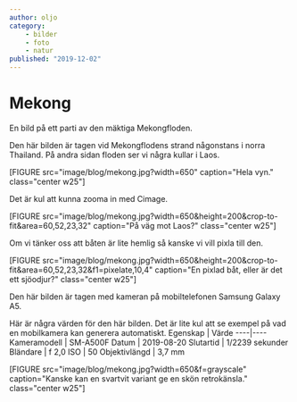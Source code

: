 ```yaml
---
author: oljo
category:
    - bilder
    - foto
    - natur
published: "2019-12-02"
---
```

Mekong
==================================

En bild på ett parti av den mäktiga Mekongfloden.

<!--more-->

Den här bilden är tagen vid Mekongflodens strand någonstans i norra Thailand. På andra sidan floden ser vi några kullar i Laos.

[FIGURE src="image/blog/mekong.jpg?width=650" caption="Hela vyn." class="center w25"]

Det är kul att kunna zooma in med Cimage.

[FIGURE src="image/blog/mekong.jpg?width=650&height=200&crop-to-fit&area=60,52,23,32" caption="På väg mot Laos?" class="center w25"]

Om vi tänker oss att båten är lite hemlig så kanske vi vill pixla till den.

[FIGURE src="image/blog/mekong.jpg?width=650&height=200&crop-to-fit&area=60,52,23,32&f1=pixelate,10,4" caption="En pixlad båt, eller är det ett sjöodjur?" class="center w25"]


Den här bilden är tagen med kameran på mobiltelefonen Samsung Galaxy A5.

Här är några värden för den här bilden. Det är lite kul att se exempel på vad en mobilkamera kan generera automatiskt.
Egenskap | Värde
----|----
Kameramodell | SM-A500F
Datum | 2019-08-20
Slutartid | 1/2239 sekunder
Bländare | f 2,0
ISO | 50
Objektivlängd | 3,7 mm

[FIGURE src="image/blog/mekong.jpg?width=650&f=grayscale" caption="Kanske kan en svartvit variant ge en skön retrokänsla." class="center w25"]
